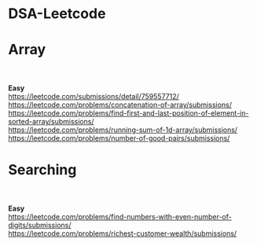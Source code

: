# DSA-Leetcode

# **Array**<br /> <br />
**Easy** <br />
https://leetcode.com/submissions/detail/759557712/  <br/>
https://leetcode.com/problems/concatenation-of-array/submissions/ <br/>
https://leetcode.com/problems/find-first-and-last-position-of-element-in-sorted-array/submissions/ <br />
https://leetcode.com/problems/running-sum-of-1d-array/submissions/   <br/>
https://leetcode.com/problems/number-of-good-pairs/submissions/



# **Searching**<br /> <br />
**Easy** <br />
https://leetcode.com/problems/find-numbers-with-even-number-of-digits/submissions/ <br />
https://leetcode.com/problems/richest-customer-wealth/submissions/

